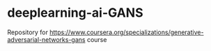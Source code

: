 # deeplearning-ai-GANS
Repository for https://www.coursera.org/specializations/generative-adversarial-networks-gans course 
